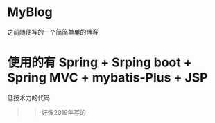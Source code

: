# MyBlog
之前随便写的一个简简单单的博客

# 使用的有 Spring + Srping boot + Spring MVC + mybatis-Plus + JSP
低技术力的代码
>> 好像2019年写的
